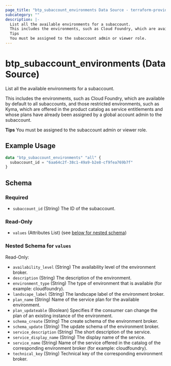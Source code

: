 ```yaml
---
page_title: "btp_subaccount_environments Data Source - terraform-provider-btp"
subcategory: ""
description: |-
  List all the available environments for a subaccount.
  This includes the environments, such as Cloud Foundry, which are available by default to all subaccounts, and those restricted environments, such as Kyma, which are offered in the product catalog as service entitlements and whose plans have already been assigned by a global account admin to the subaccount.
  Tips
  You must be assigned to the subaccount admin or viewer role.
---
```


# btp_subaccount_environments (Data Source)

List all the available environments for a subaccount.

This includes the environments, such as Cloud Foundry, which are available by default to all subaccounts, and those restricted environments, such as Kyma, which are offered in the product catalog as service entitlements and whose plans have already been assigned by a global account admin to the subaccount.

__Tips__
You must be assigned to the subaccount admin or viewer role.

## Example Usage

```terraform
data "btp_subaccount_environments" "all" {
  subaccount_id = "6aa64c2f-38c1-49a9-b2e8-cf9fea769b7f"
}
```

<!-- schema generated by tfplugindocs -->
## Schema

### Required

- `subaccount_id` (String) The ID of the subaccount.

### Read-Only

- `values` (Attributes List) (see [below for nested schema](#nestedatt--values))

<a id="nestedatt--values"></a>
### Nested Schema for `values`

Read-Only:

- `availability_level` (String) The availability level of the environment broker.
- `description` (String) The description of the environment.
- `environment_type` (String) The type of environment that is available (for example: cloudfoundry).
- `landscape_label` (String) The landscape label of the environment broker.
- `plan_name` (String) Name of the service plan for the available environment.
- `plan_updateable` (Boolean) Specifies if the consumer can change the plan of an existing instance of the environment.
- `schema_create` (String) The create schema of the environment broker.
- `schema_update` (String) The update schema of the environment broker.
- `service_description` (String) The short description of the service.
- `service_display_name` (String) The display name of the service.
- `service_name` (String) Name of the service offered in the catalog of the corresponding environment broker (for example: cloudfoundry).
- `technical_key` (String) Technical key of the corresponding environment broker.